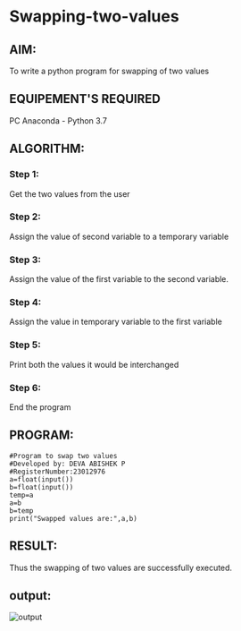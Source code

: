 # Swapping-two-values
## AIM:
To write a python program for swapping of two values
## EQUIPEMENT'S REQUIRED
PC
Anaconda - Python 3.7
## ALGORITHM: 
### Step 1:
Get the two values from the user
### Step 2: 
Assign the value of second variable to a temporary variable 
### Step 3: 
Assign the value of the first variable to the second variable.
### Step 4:  
Assign the value in temporary variable to the first variable
### Step 5: 
Print both the values it would be interchanged
### Step 6: 
End the program
## PROGRAM:
``````
#Program to swap two values
#Developed by: DEVA ABISHEK P
#RegisterNumber:23012976
a=float(input())
b=float(input())
temp=a
a=b
b=temp
print("Swapped values are:",a,b)
`````````
## RESULT:
Thus the swapping of two values are successfully executed.
## output:
![output](/https://github.com/DEVAABISHEK/Swapping-two-values/blob/main/Screenshot%202023-11-09%20112612.png)



